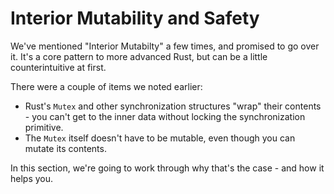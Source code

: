 # Interior Mutability and Safety

We've mentioned "Interior Mutabilty" a few times, and promised to go over it. It's a core pattern to more advanced Rust, but can be a little counterintuitive at first.

There were a couple of items we noted earlier:

* Rust's `Mutex` and other synchronization structures "wrap" their contents - you can't get to the inner data without locking the synchronization primitive.
* The `Mutex` itself doesn't have to be mutable, even though you can mutate its contents.

In this section, we're going to work through why that's the case - and how it helps you.